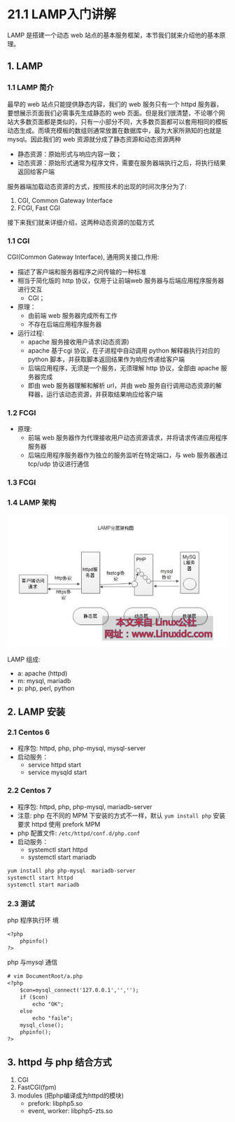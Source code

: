 # 21.1 LAMP入门讲解
LAMP 是搭建一个动态 web 站点的基本服务框架，本节我们就来介绍他的基本原理。

## 1. LAMP
### 1.1 LAMP 简介
最早的 web 站点只能提供静态内容，我们的 web 服务只有一个 httpd 服务器，要想展示页面我们必需事先生成静态的 web 页面。但是我们很清楚，不论哪个网站大多数页面都是类似的，只有一小部分不同，大多数页面都可以套用相同的模板动态生成。而填充模板的数组则通常放置在数据库中，最为大家所熟知的也就是 mysql。因此我们的 web 资源就分成了静态资源和动态资源两种
- 静态资源：原始形式与响应内容一致；
- 动态资源：原始形式通常为程序文件，需要在服务器端执行之后，将执行结果返回给客户端

服务器端加载动态资源的方式，按照技术的出现的时间次序分为了:
1. CGI, Common Gateway Interface
2. FCGI, Fast CGI

接下来我们就来详细介绍，这两种动态资源的加载方式

### 1.1 CGI
CGI(Common Gateway Interface), 通用网关接口,作用:
- 描述了客户端和服务器程序之间传输的一种标准
- 相当于简化版的 http 协议，仅用于让前端web 服务器与后端应用程序服务器进行交互
    - CGI；
- 原理：
    - 由前端 web 服务器完成所有工作
    - 不存在后端应用程序服务器
- 运行过程:
    - apache 服务接收用户请求(动态资源)
    - apache 基于cgi 协议，在子进程中自动调用 python 解释器执行对应的 python 脚本，并获取脚本返回结果作为响应传递给客户端
    - 后端应用程序，无须是一个服务，无须理解 http 协议，全部由 apache 服务器完成
    - 即由 web 服务器理解和解析 url，并由 web 服务自行调用动态资源的解释器，运行该动态资源，并获取结果响应给客户端

### 1.2 FCGI
- 原理:
    - 前端 web 服务器作为代理接收用户动态资源请求，并将请求传递应用程序服务器
    - 后端应用程序服务器作为独立的服务监听在特定端口，与 web 服务器通过 tcp/udp 协议进行通信

### 1.3 FCGI

### 1.4 LAMP 架构
![web_serve](../images/20/web_server.jpg)

LAMP 组成:
- a: apache (httpd)
- m: mysql, mariadb
- p: php, perl, python


## 2. LAMP 安装
### 2.1 Centos 6
- 程序包: httpd, php, php-mysql, mysql-server
- 启动服务：
    - service httpd start
    - service mysqld start

### 2.2 Centos 7
- 程序包: httpd, php, php-mysql, mariadb-server
- 注意: php 在不同的 MPM 下安装的方式不一样，默认 `yum install php` 安装要求 httpd 使用 prefork MPM
- php 配置文件: `/etc/httpd/conf.d/php.conf`
- 启动服务：
    - systemctl start httpd
    - systemctl start mariadb
```
yum install php php-mysql  mariadb-server
systemctl start httpd
systemctl start mariadb
```

### 2.3 测试
php 程序执行环 境
```
<?php
    phpinfo()
?>
```

php 与mysql 通信
```
# vim DocumentRoot/a.php
<?php
    $con=mysql_connect('127.0.0.1','','');
    if ($con)
        echo "OK";
    else
        echo "faile";
    mysql_close();
    phpinfo();
?>
```

## 3. httpd 与 php 结合方式
1. CGI
2. FastCGI(fpm)
3. modules (把php编译成为httpd的模块)
    - prefork: libphp5.so
    - event, worker: libphp5-zts.so
